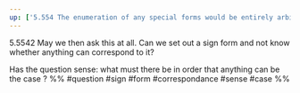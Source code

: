 ```yaml
---
up: ['5.554 The enumeration of any special forms would be entirely arbitrary.']
---
```

5.5542 May we then ask this at all. Can we set out a sign form and not know whether anything can correspond to it?

Has the question sense: what must there be in order that anything can be the case ?
%%
#question #sign #form #correspondance #sense #case %%